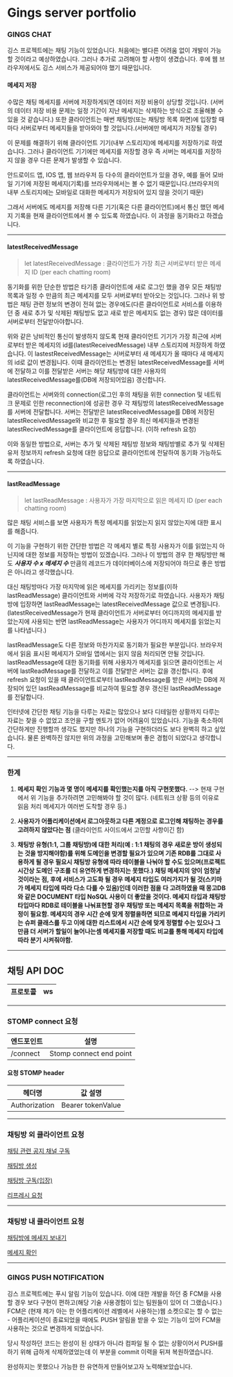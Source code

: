 # Gings server portfolio

### GINGS CHAT

깅스 프로젝트에는 채팅 기능이 있었습니다. 처음에는 별다른 어려움 없이 개발이 가능할 것이라고 예상하였습니다. 그러나 추가로 고려해야 할 사항이 생겼습니다. 후에 웹 브라우저에서도 깅스 서비스가 제공되어야 했기 때문입니다.

#### 메세지 저장
수많은 채팅 메세지를 서버에 저장하게되면 데이터 저장 비용이 상당할 것입니다. (서버의 데이터 저장 비용 문제는 일정 기간이 지난 메세지는 삭제하는 방식으로 조율해볼 수 있을 것 같습니다.) 
또한 클라이언트는 매번 채팅방(또는 채팅방 목록 화면)에 입장할 때마다 서버로부터 메세지들을 받아와야 할 것입니다.(서버에만 메세지가 저장될 경우)

이 문제를 해결하기 위해 클라이언트 기기(내부 스토리지)에 메세지를 저장하기로 하였습니다. 그러나 클라이언트 기기에만 메세지를 저장할 경우 즉 서버는 메세지를 저장하지 않을 경우 다른 문제가 발생할 수 있습니다.

안드로이드 앱, IOS 앱, 웹 브라우저 등 다수의 클라이언트가 있을 경우, 예를 들어 모바일 기기에 저장된 메세지(기록)를 브라우저에서는 볼 수 없기 때문입니다.(브라우저의 내부 스토리지에는 모바일로 대화한 메세지가 저장되어 있지 않을 것이기 때문) 

그래서 서버에도 메세지를 저장해 다른 기기(혹은 다른 클라이언트)에서 통신 했던 메세지 기록을 현재 클라이언트에서 볼 수 있도록 하였습니다. 이 과정을 동기화라고 하겠습니다. 

---

#### latestReceivedMessage

> let latestReceivedMessage : 클라이언트가 가장 최근 서버로부터 받은 메세지 ID (per each chatting room) 

동기화를 위한 단순한 방법은 타기종 클라이언트에 새로 로그인 했을 경우 모든 채팅방 목록과 일정 수 만큼의 최근 메세지를 모두 서버로부터 받아오는 것입니다. 
그러나 위 방법은 채팅 관련 정보의 변경이 전혀 없는 경우에도(다른 클라이언트로 서비스를 이용하던 중 새로 추가 및 삭제된 채팅방도 없고 새로 받은 
메세지도 없는 경우) 많은 데이터를 서버로부터 전달받아야합니다. 

위와 같은 낭비적인 통신이 발생하지 않도록 현재 클라이언트 기기가 가장 최근에 서버로부터 받은 메세지의 id를(latestReceivedMessage) 내부 스토리지에 저장하게 하였습니다. 이 lastestReceivedMessage는 서버로부터 새 메세지가 올 때마다 새 메세지의 id로 값이 변경됩니다. 이때 클라이언트는 변경된 latestReceivedMessage를 서버에 전달하고 이를 전달받은 서버는 해당 채팅방에 대한 사용자의 latestReceivedMessage를(DB에 저장되어있음) 갱신합니다.

클라이언트는 서버와의 connection(로그인 후의 채팅을 위한 connection 및 네트워크 문제로 인한 reconnection)에 성공한 경우 각 채팅방의 latestReceivedMessage를 서버에 전달합니다. 서버는 전달받은 latestReceivedMessage를 DB에 저장된 latestReceivedMessage와 비교한 후
필요할 경우 최신 메세지들과 변경된 latestRecivedMessage를 클라이언트에 응답합니다. (이하 refresh 요청)

이와 동일한 방법으로, 서버는 추가 및 삭제된 채팅방 정보와 채팅방별로 추가 및 삭제된 유저 정보까지 refresh 요청에 대한 응답으로 클라이언트에 전달하여 동기화 가능하도록 하였습니다.

---
#### lastReadMessage

> let lastReadMessage : 사용자가 가장 마지막으로 읽은 메세지 ID (per each chatting room)


많은 채팅 서비스를 보면 사용자가 특정 메세지를 읽었는지 읽지 않았는지에 대한 표시를 해줍니다. 

이 기능을 구현하기 위한 간단한 방법은 각 메세지 별로 특정 사용자가 이를 읽었는지 아닌지에 대한 정보를 저장하는 방법이 있겠습니다. 그러나 이 방법의 경우 한 채팅방만 해도 ***사용자 수 x 메세지 수*** 만큼의 레코드가 데이터베이스에 저장되어야 하므로 좋은 방법은 아니라고 생각했습니다.


대신 채팅방마다 가장 마지막에 읽은 메세지를 가리키는 정보를(이하 lastReadMessage) 클라이언트와 서버에 각각 저장하기로 하였습니다.
사용자가 채팅방에 입장하면 lastReadMessage는 latestReceivedMessage 값으로 변경됩니다. 
(latestReceivedMessage가 현재 클라이언트가 서버로부터 어디까지의 메세지를 받았는지에 사용되는 반면 lastReadMessage는 사용자가 어디까지 메세지를
읽었는지를 나타냅니다.)


lastReadMessage도 다른 정보와 마찬가지로 동기화가 필요한 부분입니다. 브라우저에서 읽음 표시된 메세지가 모바일 앱에서는 읽지 않음 처리되면 안될 것입니다. lastReadMessage에 대한 동기화를 위해 사용자가 메세지를 읽으면 클라이언트는 서버에 lastReadMessage를 전달하고 이를 전달받은 서버는 값을 갱신합니다. 후에 refresh 요청이 있을 때 클라이언트로부터 lastReadMessage를 받은 서버는 DB에 저장되어 있던 lastReadMessage를 비교하여 필요할 경우 갱신된 lastReadMessage를 전달합니다.


인터넷에 간단한 채팅 기능을 다루는 자료는 많았으나 보다 디테일한 상황까지 다루는 자료는 찾을 수 없었고 조언을 구할 멘토가 없어 어려움이 있었습니다. 기능을 축소하여 간단하게만 진행할까 생각도 했지만 하나의 기능을 구현하더라도 보다 완벽히 하고 싶었습니다. 물론 완벽하진 않지만 위의 과정을 고민해보며 좋은 경험이 되었다고 생각합니다.

---

### 한계 
1. **메세지 확인 기능과 몇 명이 메세지를 확인했는지를 아직 구현못했다.**
 --> 현재 구현에서 위 기능을 추가하려면 고민해봐야 할 것이 많다. 
 (네트워크 상황 등의 이유로 읽음 처리 메세지가 여러번 도착할 경우 등.)
 
2. **사용자가 어플리케이션에서 로그아웃하고 다른 계정으로 로그인해 채팅하는 경우를 고려하지 않았다는 점**
 (클라이언트 사이드에서 고민할 사항이긴 함)

3. **채팅방 유형(1:1, 그룹 채팅방)에 대한 처리(예 : 1:1 채팅의 경우 새로운 방이 생성되는 것을 방지해야함)를 위해 도메인을 변경할 필요가 있으며 기존 RDB를 그대로 사용하게 될 경우 필요시 채팅방 유형에 따라 테이블을 나눠야 할 수도 있으며(프로젝트 시간상 도메인 구조를 더 유연하게 변경하지는 못했다.) 채팅 메세지의 양이 엄청날 것이라는 점, 후에 서비스가 고도화 될 경우 메세지 타입도 여러가지가 될 것(스키마가 메세지 타입에 따라 다소 다를 수 있음)인데 이러한 점을 다 고려하였을 때 몽고DB와 같은 DOCUMENT 타입 NoSQL 사용이 더 좋았을 것이다. 메세지 타입과 채팅방 타입마다 RDB로 테이블을 나눠표현할 경우 채팅방 또는 메세지 목록을 취합하는 과정이 필요함. 메세지의 경우 시간 순에 맞게 정렬을하면 되므로 메세지 타입을 가리키는 슈퍼 클래스를 두고 이에 대한 리스트에서 시간 순에 맞게 정렬할 수는 있으나 그만큼 더 서버가 할일이 늘어나는셈 메세지를 저장할 때도 비교를 통해 메세지 타입에 따라 분기 시켜줘야함.**

---
## 채팅 API DOC
|프로토콜|ws|
|----|----|

---

### STOMP connect 요청 
|엔드포인트|설명|
| ------------ | ------------------ |
| /connect | Stomp connect end point |

#### 요청 STOMP header

|헤더명|값 설명|
|----|----|
|Authorization|Bearer tokenValue|

---
### 채팅방 외 클라이언트 요청
[채팅 관련 공지 채널 구독](https://github.com/seunghx/Gings-Server/wiki/%EC%B1%84%ED%8C%85-%EA%B3%B5%EC%A7%80-%EC%B1%84%EB%84%90-%EA%B5%AC%EB%8F%85)

[채팅방 생성](https://github.com/seunghx/Gings-Server/wiki/%EC%B1%84%ED%8C%85%EB%B0%A9-%EC%83%9D%EC%84%B1)

[채팅방 구독(입장)](https://github.com/seunghx/Gings-Server/wiki/%EC%B1%84%ED%8C%85%EB%B0%A9-%EA%B5%AC%EB%8F%85(%EC%9E%85%EC%9E%A5))

[리프레시 요청](https://github.com/seunghx/Gings-Server/wiki/%EC%B1%84%ED%8C%85%EB%B0%A9-%EB%AA%A9%EB%A1%9D-%EB%B0%8F-%EC%83%81%ED%83%9C-%EB%A6%AC%ED%94%84%EB%A0%88%EC%8B%9C-%EC%9A%94%EC%B2%AD)

---

### 채팅방 내 클라이언트 요청

[채팅방에 메세지 보내기](https://github.com/seunghx/Gings-Server/wiki/%EC%B1%84%ED%8C%85%EB%B0%A9%EC%97%90-%EB%A9%94%EC%84%B8%EC%A7%80-%EB%B3%B4%EB%82%B4%EA%B8%B0)

[메세지 확인]()


---

### GINGS PUSH NOTIFICATION
깅스 프로젝트에는 푸시 알림 기능이 있습니다. 이에 대한 개발을 하던 중 FCM을 사용할 경우 보다 구현이 편하고(해당 기술 사용경험이 있는 팀원들이 있어 더 그랬습니다.) FCM은 (현재 제가 아는 한 어플리케이션 레벨에서 사용하는)웹 소켓으로는 할 수 없는 - 어플리케이션이 종료되었을 때에도 PUSH 알림을 받을 수 있는 기능이 있어 FCM을 사용하는 것으로 변경하게 되었습니다. 

당시 작성하던 코드는 완성이 된 상태가 아니라 컴파일 될 수 없는 상황이어서 PUSH를 하기 위해 급하게 삭제하였었는데 이 부분을 commit 이력을 뒤져 복원하였습니다.

완성하지는 못했으나 가능한 한 유연하게 만들어보고자 노력해보았습니다.


